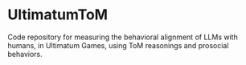 # UltimatumToM
Code repository for measuring the behavioral alignment of LLMs with humans, in Ultimatum Games, using ToM reasonings and prosocial behaviors.
